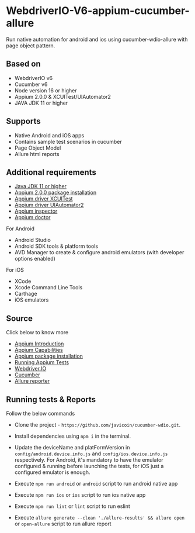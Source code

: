 # WebdriverIO-V6-appium-cucumber-allure

Run native automation for android and ios using cucumber-wdio-allure with page object pattern.

## Based on

- WebdriverIO v6
- Cucumber v6
- Node version 16 or higher
- Appium 2.0.0 & XCUITest/UIAutomator2
- JAVA JDK 11 or higher

## Supports

- Native Android and iOS apps
- Contains sample test scenarios in cucumber
- Page Object Model
- Allure html reports

## Additional requirements

- [Java JDK 11 or higher](https://www.codejava.net/java-se/install-openjdk-18-on-macos/)
- [Appium 2.0.0 package installation](https://www.npmjs.com/package/appium/v/2.0.0-beta.40)
- [Appium driver XCUITest](http://appium.io/docs/en/drivers/ios-xcuitest/)
- [Appium driver UIAutomator2](https://www.npmjs.com/package/appium-uiautomator2-driver)
- [Appium inspector](https://github.com/appium/appium-inspector/releases)
- [Appium doctor](https://www.npmjs.com/package/appium-doctor)

For Android
- Android Studio
- Android SDK tools & platform tools
- AVD Manager to create & configure android emulators (with developer options enabled)

For iOS
- XCode
- Xcode Command Line Tools
- Carthage
- iOS emulators


## Source

Click below to know more 
- [Appium Introduction](http://appium.io/docs/en/about-appium/intro/)
- [Appium Capabilities](http://appium.io/docs/en/writing-running-appium/caps/)
- [Appium package installation](https://www.npmjs.com/package/appium/v/2.0.0-beta.40)
- [Running Appium Tests](http://appium.io/docs/en/writing-running-appium/running-tests/)
- [Webdriver.IO](https://webdriver.io/docs/)
- [Cucumber](https://cucumber.io/docs/cucumber/)
- [Allure reporter](https://webdriver.io/docs/allure-reporter)


## Running tests & Reports

Follow the below commands 
- Clone the project - `https://github.com/javicoin/cucumber-wdio.git`.

- Install dependencies using `npm i` in the terminal.

- Update the deviceName and platFormVersion in `config/android.device.info.js` and `config/ios.device.info.js` respectively. 
  For Android, it's mandatory to have the emulator configured & running before launching the tests, for iOS just a configured emulator is enough.

- Execute `npm run android` or `android` script to run android native app

- Execute `npm run ios` or `ios` script to run ios native app

- Execute `npm run lint` or `lint` script to run eslint

- Execute `allure generate --clean './allure-results' && allure open` or `open-allure` script to run allure report
